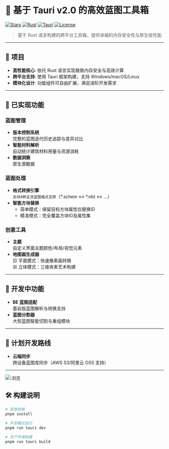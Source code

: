 # 🧰 基于 Tauri v2.0 的高效蓝图工具箱

[![Stars](https://img.shields.io/github/stars/guapi-exe/McSTools?style=flat-square&label=Stars)](https://github.com/guapi-exe/McSTools/stargazers)
[![Rust](https://img.shields.io/badge/Built%20With-Rust-orange?logo=rust)](https://www.rust-lang.org/)
[![Tauri](https://img.shields.io/badge/Framework-Tauri%202.0-blue)](https://tauri.app/)
[![License](https://img.shields.io/badge/License-GPLv3-green)]()

> 基于 Rust 语言构建的跨平台工具箱，提供卓越的内存安全性与原生级性能

---

## 🚀 项目
- **高性能核心**: 依托 Rust 语言实现极致内存安全与高效计算
- **跨平台支持**: 使用 Tauri 框架构建，支持 Windows/macOS/Linux
- **模块化设计**: 功能组件可自由扩展，满足进阶开发需求

---

## 📌 已实现功能

### 蓝图管理
- **版本控制系统**  
  完整的蓝图迭代历史追踪与差异对比
- **智能材料解析**  
  自动统计建筑材料用量与资源消耗
- **数据洞察**  
  原生源数据

### 蓝图处理
- **格式转换引擎**  
  `支持4种主流蓝图格式互转`（*.schem ↔ *.nbt ↔ ...）
- **智能方块替换**
    - 简单模式：保留目标方块属性仅替换ID
    - 精准模式：完全覆盖方块ID及属性集

### 创意工具
- **主题**  
  自定义界面主题颜色/布局/视觉元素
- **地图画生成器**  
  ▨ 平面模式：快速像素画转换  
  ▦ 立体模式：三维体素艺术构建

---

## 🔧 开发中功能
- **BE 蓝图适配**  
  基岩版蓝图解析与转换支持
- **蓝图分割器**  
  大型蓝图智能切割与重组模块

---

## 📅 计划开发路线
- **云端同步**  
  跨设备蓝图库同步（AWS S3/阿里云 OSS 支持）

---

![:浏览](https://count.getloli.com/@guapi-exe_McSTools?name=guapi-exe_McSTools&theme=original-new&padding=8&offset=0&align=top&scale=1&pixelated=1&darkmode=auto)
## 🛠️ 构建说明
```bash
# 安装依赖
pnpm install

# 开发模式运行
pnpm run tauri dev

# 生产环境构建
pnpm run tauri build